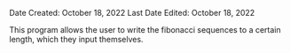 Date Created: October 18, 2022
Last Date Edited: October 18, 2022

This program allows the user to write the fibonacci sequences to a certain length, which they input themselves.